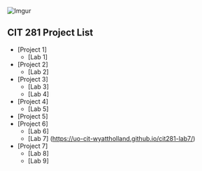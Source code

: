 ![Imgur](https://i.imgur.com/ckdcD0Y.jpg)
## CIT 281 Project List
- [Project 1]
  - [Lab 1]
- [Project 2]
  - [Lab 2]
- [Project 3]
  - [Lab 3]
  - [Lab 4]
- [Project 4]
  - [Lab 5]
- [Project 5]
- [Project 6]
  - [Lab 6]
  - [Lab 7] (https://uo-cit-wyattholland.github.io/cit281-lab7/)
- [Project 7]
  - [Lab 8]
  - [Lab 9]











